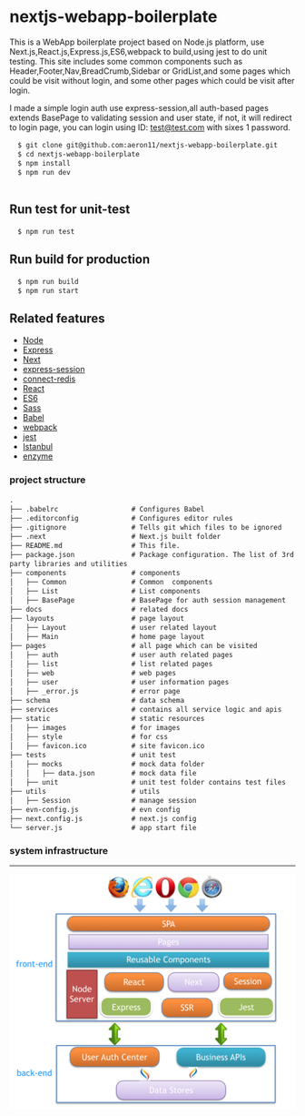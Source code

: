 # nextjs-webapp-boilerplate
  
  This is a WebApp boilerplate project based on Node.js platform, use Next.js,React.js,Express.js,ES6,webpack to build,using jest to do unit testing.
  This site includes some common components such as Header,Footer,Nav,BreadCrumb,Sidebar or GridList,and some pages
  which could be visit without login, and some other pages which could be visit after login.
  
  I made a simple login auth use express-session,all auth-based pages extends BasePage to validating session and user state, if not, 
  it will redirect to login page, you can login using ID: test@test.com with sixes 1 password.
  
```shell
  $ git clone git@github.com:aeron11/nextjs-webapp-boilerplate.git
  $ cd nextjs-webapp-boilerplate
  $ npm install
  $ npm run dev
  
```


## Run test for unit-test

```shell
  $ npm run test
```

## Run build for production 

```shell
  $ npm run build
  $ npm run start
```


## Related features
- [Node](https://nodejs.org/en/docs/)
- [Express](http://www.expressjs.com.cn/)
- [Next](https://zeit.co/blog/next)
- [express-session](https://github.com/expressjs/session)
- [connect-redis](https://github.com/tj/connect-redis)
- [React](https://facebook.github.io/react/)
- [ES6](https://developer.mozilla.org/en-US/docs/Web/JavaScript/New_in_JavaScript/ECMAScript_6_support_in_Mozilla)
- [Sass](https://github.com/reactjs/redux)
- [Babel](https://babeljs.io/)
- [webpack](https://webpack.github.io/)
- [jest](http://facebook.github.io/jest/)
- [Istanbul](https://github.com/gotwarlost/istanbul)
- [enzyme](https://github.com/airbnb/enzyme)


### project structure
```
.
├── .babelrc                  # Configures Babel
├── .editorconfig             # Configures editor rules
├── .gitignore                # Tells git which files to be ignored
├── .next                     # Next.js built folder
├── README.md                 # This file.
├── package.json              # Package configuration. The list of 3rd party libraries and utilities
├── components                # components
│   ├── Common                # Common  components 
│   ├── List                  # List components  
│   ├── BasePage              # BasePage for auth session management
├── docs                      # related docs
├── layouts                   # page layout
│   ├── Layout                # user related layout  
│   ├── Main                  # home page layout  
├── pages                     # all page which can be visited
│   ├── auth                  # user auth related pages  
│   ├── list                  # list related pages  
│   ├── web                   # web pages  
│   ├── user                  # user information pages  
│   ├── _error.js             # error page
├── schema                    # data schema
├── services                  # contains all service logic and apis
├── static                    # static resources
│   ├── images                # for images
│   ├── style                 # for css
│   ├── favicon.ico           # site favicon.ico 
├── tests                     # unit test
│   ├── mocks                 # mock data folder
│   │   ├── data.json         # mock data file
│   ├── unit                  # unit test folder contains test files 
├── utils                     # utils
│   ├── Session               # manage session
├── evn-config.js             # evn config
├── next.config.js            # next.js config
└── server.js                 # app start file
```


### system infrastructure
  ---------------------------------------------------------------------------------------
  ![Alt text](https://github.com/aeron11/nextjs-webapp-boilerplate/raw/master/docs/structure.png)
  
